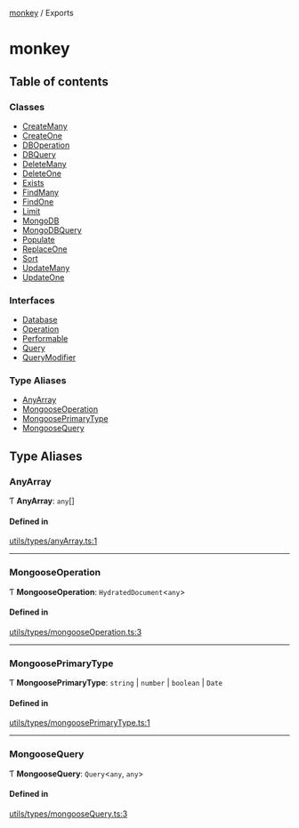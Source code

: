 [monkey](README.md) / Exports

# monkey

## Table of contents

### Classes

- [CreateMany](classes/CreateMany.md)
- [CreateOne](classes/CreateOne.md)
- [DBOperation](classes/DBOperation.md)
- [DBQuery](classes/DBQuery.md)
- [DeleteMany](classes/DeleteMany.md)
- [DeleteOne](classes/DeleteOne.md)
- [Exists](classes/Exists.md)
- [FindMany](classes/FindMany.md)
- [FindOne](classes/FindOne.md)
- [Limit](classes/Limit.md)
- [MongoDB](classes/MongoDB.md)
- [MongoDBQuery](classes/MongoDBQuery.md)
- [Populate](classes/Populate.md)
- [ReplaceOne](classes/ReplaceOne.md)
- [Sort](classes/Sort.md)
- [UpdateMany](classes/UpdateMany.md)
- [UpdateOne](classes/UpdateOne.md)

### Interfaces

- [Database](interfaces/Database.md)
- [Operation](interfaces/Operation.md)
- [Performable](interfaces/Performable.md)
- [Query](interfaces/Query.md)
- [QueryModifier](interfaces/QueryModifier.md)

### Type Aliases

- [AnyArray](modules.md#anyarray)
- [MongooseOperation](modules.md#mongooseoperation)
- [MongoosePrimaryType](modules.md#mongooseprimarytype)
- [MongooseQuery](modules.md#mongoosequery)

## Type Aliases

### AnyArray

Ƭ **AnyArray**: `any`[]

#### Defined in

[utils/types/anyArray.ts:1](https://github.com/bpisano/monkey/blob/e8932a5/src/utils/types/anyArray.ts#L1)

___

### MongooseOperation

Ƭ **MongooseOperation**: `HydratedDocument`<`any`\>

#### Defined in

[utils/types/mongooseOperation.ts:3](https://github.com/bpisano/monkey/blob/e8932a5/src/utils/types/mongooseOperation.ts#L3)

___

### MongoosePrimaryType

Ƭ **MongoosePrimaryType**: `string` \| `number` \| `boolean` \| `Date`

#### Defined in

[utils/types/mongoosePrimaryType.ts:1](https://github.com/bpisano/monkey/blob/e8932a5/src/utils/types/mongoosePrimaryType.ts#L1)

___

### MongooseQuery

Ƭ **MongooseQuery**: `Query`<`any`, `any`\>

#### Defined in

[utils/types/mongooseQuery.ts:3](https://github.com/bpisano/monkey/blob/e8932a5/src/utils/types/mongooseQuery.ts#L3)
